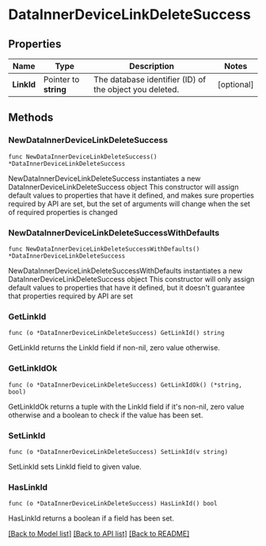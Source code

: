 # DataInnerDeviceLinkDeleteSuccess

## Properties

Name | Type | Description | Notes
------------ | ------------- | ------------- | -------------
**LinkId** | Pointer to **string** | The database identifier (ID) of the object you deleted. | [optional] 

## Methods

### NewDataInnerDeviceLinkDeleteSuccess

`func NewDataInnerDeviceLinkDeleteSuccess() *DataInnerDeviceLinkDeleteSuccess`

NewDataInnerDeviceLinkDeleteSuccess instantiates a new DataInnerDeviceLinkDeleteSuccess object
This constructor will assign default values to properties that have it defined,
and makes sure properties required by API are set, but the set of arguments
will change when the set of required properties is changed

### NewDataInnerDeviceLinkDeleteSuccessWithDefaults

`func NewDataInnerDeviceLinkDeleteSuccessWithDefaults() *DataInnerDeviceLinkDeleteSuccess`

NewDataInnerDeviceLinkDeleteSuccessWithDefaults instantiates a new DataInnerDeviceLinkDeleteSuccess object
This constructor will only assign default values to properties that have it defined,
but it doesn't guarantee that properties required by API are set

### GetLinkId

`func (o *DataInnerDeviceLinkDeleteSuccess) GetLinkId() string`

GetLinkId returns the LinkId field if non-nil, zero value otherwise.

### GetLinkIdOk

`func (o *DataInnerDeviceLinkDeleteSuccess) GetLinkIdOk() (*string, bool)`

GetLinkIdOk returns a tuple with the LinkId field if it's non-nil, zero value otherwise
and a boolean to check if the value has been set.

### SetLinkId

`func (o *DataInnerDeviceLinkDeleteSuccess) SetLinkId(v string)`

SetLinkId sets LinkId field to given value.

### HasLinkId

`func (o *DataInnerDeviceLinkDeleteSuccess) HasLinkId() bool`

HasLinkId returns a boolean if a field has been set.


[[Back to Model list]](../README.md#documentation-for-models) [[Back to API list]](../README.md#documentation-for-api-endpoints) [[Back to README]](../README.md)


